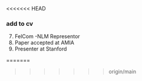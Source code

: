 <<<<<<< HEAD

### add to cv
7. FelCom -NLM Representor 
8. Paper accepted at AMIA
9. Presenter at Stanford  


=======
>>>>>>> origin/main
